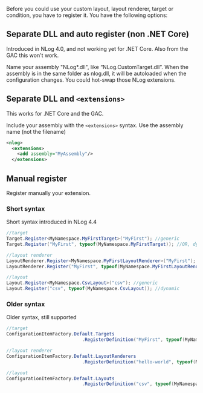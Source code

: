 Before you could use your custom layout, layout renderer, target or condition, you have to register it. You have the following options:

## Separate DLL and auto register (non .NET Core)
Introduced in NLog 4.0, and not working yet for .NET Core. Also from the GAC this won't work.

Name your assembly "NLog*.dll", like “NLog.CustomTarget.dll”. When the assembly is in the same folder as nlog.dll, it will be autoloaded when the configuration changes. You could hot-swap those NLog extensions. 

## Separate DLL and `<extensions>`

This works for .NET Core and the GAC. 

Include your assembly with the `<extensions>` syntax. Use the assembly name (not the filename)

```xml
<nlog> 
  <extensions> 
    <add assembly="MyAssembly"/> 
  </extensions> 
```

## Manual register

Register manually your extension.

### Short syntax
Short syntax introduced in NLog 4.4
```c#
//target
Target.Register<MyNamespace.MyFirstTarget>("MyFirst"); //generic
Target.Register("MyFirst", typeof(MyNamespace.MyFirstTarget)); //OR, dynamic

//layout renderer
LayoutRenderer.Register<MyNamespace.MyFirstLayoutRenderer>("MyFirst"); //generic
LayoutRenderer.Register("MyFirst", typeof(MyNamespace.MyFirstLayoutRenderer)); //dynamic

//layout
Layout.Register<MyNamespace.CsvLayout>("csv"); //generic
Layout.Register("csv", typeof(MyNamespace.CsvLayout)); //dynamic
```

### Older syntax
Older syntax, still supported

```c#
//target
ConfigurationItemFactory.Default.Targets
                            .RegisterDefinition("MyFirst", typeof(MyNamespace.MyFirstTarget));

//layout renderer
ConfigurationItemFactory.Default.LayoutRenderers
                            .RegisterDefinition("hello-world", typeof(MyNamespace.HelloWorldLayoutRenderer));

//layout 
ConfigurationItemFactory.Default.Layouts
                            .RegisterDefinition("csv", typeof(MyNamespace.CsvLayout));


```


 